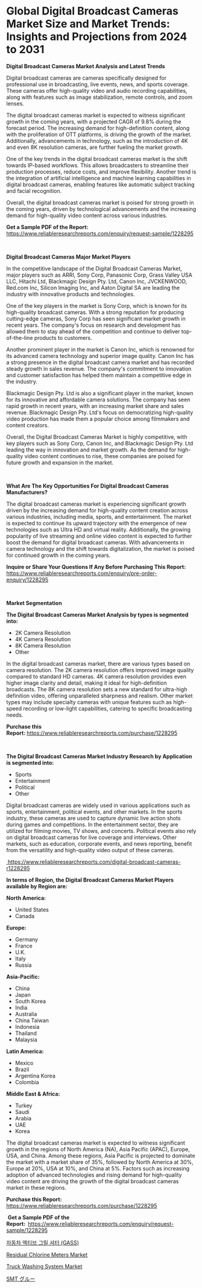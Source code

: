 <p><h1>Global Digital Broadcast Cameras Market Size and Market Trends: Insights and Projections from 2024 to 2031</h1></p><p><strong>Digital Broadcast Cameras Market Analysis and Latest Trends</strong></p>
<p><p>Digital broadcast cameras are cameras specifically designed for professional use in broadcasting, live events, news, and sports coverage. These cameras offer high-quality video and audio recording capabilities, along with features such as image stabilization, remote controls, and zoom lenses.</p><p>The digital broadcast cameras market is expected to witness significant growth in the coming years, with a projected CAGR of 9.8% during the forecast period. The increasing demand for high-definition content, along with the proliferation of OTT platforms, is driving the growth of the market. Additionally, advancements in technology, such as the introduction of 4K and even 8K resolution cameras, are further fueling the market growth.</p><p>One of the key trends in the digital broadcast cameras market is the shift towards IP-based workflows. This allows broadcasters to streamline their production processes, reduce costs, and improve flexibility. Another trend is the integration of artificial intelligence and machine learning capabilities in digital broadcast cameras, enabling features like automatic subject tracking and facial recognition.</p><p>Overall, the digital broadcast cameras market is poised for strong growth in the coming years, driven by technological advancements and the increasing demand for high-quality video content across various industries.</p></p>
<p><strong>Get a Sample PDF of the Report:&nbsp;</strong> <a href="https://www.reliableresearchreports.com/enquiry/request-sample/1228295">https://www.reliableresearchreports.com/enquiry/request-sample/1228295</a></p>
<p>&nbsp;</p>
<p><strong>Digital Broadcast Cameras Major Market Players</strong></p>
<p><p>In the competitive landscape of the Digital Broadcast Cameras Market, major players such as ARRI, Sony Corp, Panasonic Corp, Grass Valley USA LLC, Hitachi Ltd, Blackmagic Design Pty. Ltd, Canon Inc, JVCKENWOOD, Red.com Inc, Silicon Imaging Inc, and Aaton Digital SA are leading the industry with innovative products and technologies.</p><p>One of the key players in the market is Sony Corp, which is known for its high-quality broadcast cameras. With a strong reputation for producing cutting-edge cameras, Sony Corp has seen significant market growth in recent years. The company's focus on research and development has allowed them to stay ahead of the competition and continue to deliver top-of-the-line products to customers.</p><p>Another prominent player in the market is Canon Inc, which is renowned for its advanced camera technology and superior image quality. Canon Inc has a strong presence in the digital broadcast camera market and has recorded steady growth in sales revenue. The company's commitment to innovation and customer satisfaction has helped them maintain a competitive edge in the industry.</p><p>Blackmagic Design Pty. Ltd is also a significant player in the market, known for its innovative and affordable camera solutions. The company has seen rapid growth in recent years, with an increasing market share and sales revenue. Blackmagic Design Pty. Ltd's focus on democratizing high-quality video production has made them a popular choice among filmmakers and content creators.</p><p>Overall, the Digital Broadcast Cameras Market is highly competitive, with key players such as Sony Corp, Canon Inc, and Blackmagic Design Pty. Ltd leading the way in innovation and market growth. As the demand for high-quality video content continues to rise, these companies are poised for future growth and expansion in the market.</p></p>
<p>&nbsp;</p>
<p><strong>What Are The Key Opportunities For Digital Broadcast Cameras Manufacturers?</strong></p>
<p><p>The digital broadcast cameras market is experiencing significant growth driven by the increasing demand for high-quality content creation across various industries, including media, sports, and entertainment. The market is expected to continue its upward trajectory with the emergence of new technologies such as Ultra HD and virtual reality. Additionally, the growing popularity of live streaming and online video content is expected to further boost the demand for digital broadcast cameras. With advancements in camera technology and the shift towards digitalization, the market is poised for continued growth in the coming years.</p></p>
<p><strong>Inquire or Share Your Questions If Any Before Purchasing This Report:</strong> <a href="https://www.reliableresearchreports.com/enquiry/pre-order-enquiry/1228295">https://www.reliableresearchreports.com/enquiry/pre-order-enquiry/1228295</a></p>
<p>&nbsp;</p>
<p><strong>Market Segmentation</strong></p>
<p><strong>The Digital Broadcast Cameras Market Analysis by types is segmented into:</strong></p>
<p><ul><li>2K Camera Resolution</li><li>4K Camera Resolution</li><li>8K Camera Resolution</li><li>Other</li></ul></p>
<p><p>In the digital broadcast cameras market, there are various types based on camera resolution. The 2K camera resolution offers improved image quality compared to standard HD cameras. 4K camera resolution provides even higher image clarity and detail, making it ideal for high-definition broadcasts. The 8K camera resolution sets a new standard for ultra-high definition video, offering unparalleled sharpness and realism. Other market types may include specialty cameras with unique features such as high-speed recording or low-light capabilities, catering to specific broadcasting needs.</p></p>
<p><strong>Purchase this Report:&nbsp;</strong><a href="https://www.reliableresearchreports.com/purchase/1228295">https://www.reliableresearchreports.com/purchase/1228295</a></p>
<p>&nbsp;</p>
<p><strong>The Digital Broadcast Cameras Market Industry Research by Application is segmented into:</strong></p>
<p><ul><li>Sports</li><li>Entertainment</li><li>Political</li><li>Other</li></ul></p>
<p><p>Digital broadcast cameras are widely used in various applications such as sports, entertainment, political events, and other markets. In the sports industry, these cameras are used to capture dynamic live action shots during games and competitions. In the entertainment sector, they are utilized for filming movies, TV shows, and concerts. Political events also rely on digital broadcast cameras for live coverage and interviews. Other markets, such as education, corporate events, and news reporting, benefit from the versatility and high-quality video output of these cameras.</p></p>
<p><a href="https://www.reliableresearchreports.com/digital-broadcast-cameras-r1228295">&nbsp;https://www.reliableresearchreports.com/digital-broadcast-cameras-r1228295</a></p>
<p><strong>In terms of Region, the Digital Broadcast Cameras Market Players available by Region are:</strong></p>
<p>
    <p> <strong> North America: </strong>
        <ul>
            <li>United States</li>
            <li>Canada</li>
        </ul>
        </p> 
    <p> <strong> Europe: </strong>
        <ul>
            <li>Germany</li>
            <li>France</li>
            <li>U.K.</li>
            <li>Italy</li>
            <li>Russia</li>
        </ul>
        </p> 
    <p> <strong> Asia-Pacific: </strong>
        <ul>
            <li>China</li>
            <li>Japan</li>
            <li>South Korea</li>
            <li>India</li>
            <li>Australia</li>
            <li>China Taiwan</li>
            <li>Indonesia</li>
            <li>Thailand</li>
            <li>Malaysia</li>
        </ul>
        </p> 
    <p> <strong> Latin America: </strong>
        <ul>
            <li>Mexico</li>
            <li>Brazil</li>
            <li>Argentina Korea</li>
            <li>Colombia</li>
        </ul>
        </p> 
    <p> <strong> Middle East & Africa: </strong>
        <ul>
            <li>Turkey</li>
            <li>Saudi</li>
            <li>Arabia</li>
            <li>UAE</li>
            <li>Korea</li>
        </ul>
    </p>
    </p>
<p><p>The digital broadcast cameras market is expected to witness significant growth in the regions of North America (NA), Asia Pacific (APAC), Europe, USA, and China. Among these regions, Asia Pacific is projected to dominate the market with a market share of 35%, followed by North America at 30%, Europe at 20%, USA at 10%, and China at 5%. Factors such as increasing adoption of advanced technologies and rising demand for high-quality video content are driving the growth of the digital broadcast cameras market in these regions.</p></p>
<p><strong>Purchase this Report: </strong><a href="https://www.reliableresearchreports.com/purchase/1228295">https://www.reliableresearchreports.com/purchase/1228295</a></p>
<p>&nbsp;<strong>Get a Sample PDF of the Report:&nbsp;&nbsp;</strong><a href="https://www.reliableresearchreports.com/enquiry/request-sample/1228295">https://www.reliableresearchreports.com/enquiry/request-sample/1228295</a></p>
<p><strong></strong></p>
<p><p><a href="https://github.com/plelbej847484502/Market-Research-Report-List-2/blob/main/3940677175593.md">자동차 액티브 그릴 셔터 (GASS)</a></p><p><a href="https://github.com/DarrenSipes1990/Market-Research-Report-List-1/blob/main/residual-chlorine-meters-market.md">Residual Chlorine Meters Market</a></p><p><a href="https://github.com/Airanohannonzb68e5pb53oc1/Market-Research-Report-List-3/blob/main/truck-washing-system-market.md">Truck Washing System Market</a></p><p><a href="https://github.com/moulafa/Market-Research-Report-List-2/blob/main/3193725163159.md">SMT グルー</a></p></p>